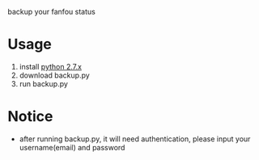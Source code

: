 backup your fanfou status

Usage
=====

1. install [python 2.7.x](http://www.python.org/getit/)
2. download backup.py
3. run backup.py


Notice
======
* after running backup.py, it will need authentication, please input your username(email) and password

